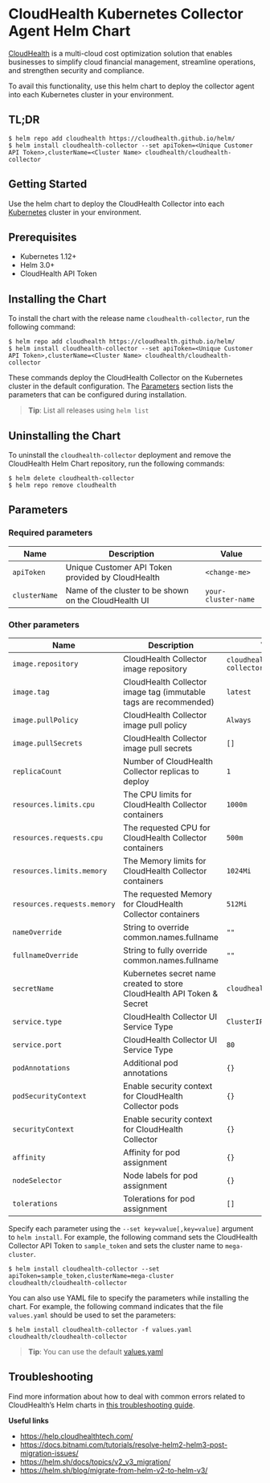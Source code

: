<!-- Copyright 2021 VMware, Inc. -->
<!-- SPDX-License-Identifier: Apache-2.0 -->
# CloudHealth Kubernetes Collector Agent Helm Chart

[CloudHealth](https://www.cloudhealthtech.com/) is a multi-cloud cost optimization solution that enables businesses to simplify cloud financial management, streamline operations, and strengthen security and compliance.

To avail this functionality, use this helm chart to deploy the collector agent into each Kubernetes cluster in your environment.

## TL;DR

```console
$ helm repo add cloudhealth https://cloudhealth.github.io/helm/
$ helm install cloudhealth-collector --set apiToken=<Unique Customer API Token>,clusterName=<Cluster Name> cloudhealth/cloudhealth-collector
```

## Getting Started

Use the helm chart to deploy the CloudHealth Collector into each [Kubernetes](http://kubernetes.io) cluster in your environment.

## Prerequisites

- Kubernetes 1.12+
- Helm 3.0+
- CloudHealth API Token

## Installing the Chart

To install the chart with the release name `cloudhealth-collector`, run the following command:

```console
$ helm repo add cloudhealth https://cloudhealth.github.io/helm/
$ helm install cloudhealth-collector --set apiToken=<Unique Customer API Token>,clusterName=<Cluster Name> cloudhealth/cloudhealth-collector
```

These commands deploy the CloudHealth Collector on the Kubernetes cluster in the default configuration. The [Parameters](#parameters) section lists the parameters that can be configured during installation.

> **Tip**: List all releases using `helm list`

## Uninstalling the Chart

To uninstall the `cloudhealth-collector` deployment and remove the CloudHealth Helm Chart repository, run the following commands:

```console
$ helm delete cloudhealth-collector
$ helm repo remove cloudhealth
```

## Parameters

### Required parameters

| Name                     | Description                                                                             | Value           |
| ------------------------ | --------------------------------------------------------------------------------------- | --------------- |
| `apiToken`            | Unique Customer API Token provided by CloudHealth                                                             | `<change-me>`            |
| `clusterName`           | Name of the cluster to be shown on the CloudHealth UI                                      | `your-cluster-name`            |


### Other parameters

| Name                        | Description                                                                                  | Value                 |
| --------------------------- | -------------------------------------------------------------------------------------------- | --------------------- |
| `image.repository`          | CloudHealth Collector image repository                                                            | `cloudhealth/container-collector`      |
| `image.tag`                 | CloudHealth Collector image tag (immutable tags are recommended)                                  | `latest` |
| `image.pullPolicy`          | CloudHealth Collector image pull policy                                                           | `Always`        |
| `image.pullSecrets`         | CloudHealth Collector image pull secrets                                                          | `[]`                  |
| `replicaCount`                          | Number of CloudHealth Collector replicas to deploy                                             | `1`|
| `resources.limits.cpu`                      | The CPU limits for CloudHealth Collector containers                                      | `1000m`            |
| `resources.requests.cpu`                    | The requested CPU for CloudHealth Collector containers                                   | `500m`            |
| `resources.limits.memory`                      | The Memory limits for CloudHealth Collector containers                                      | `1024Mi`            |
| `resources.requests.memory`                    | The requested Memory for CloudHealth Collector containers                                   | `512Mi`            |
| `nameOverride`       | String to override common.names.fullname                                          | `""`            |
| `fullnameOverride`       | String to fully override common.names.fullname                                          | `""`            |
| `secretName`       | Kubernetes secret name created to store CloudHealth API Token & Secret                                         | `cloudhealth-config`            |
| `service.type`                  | CloudHealth Collector UI Service Type                                                                                                 | `ClusterIP`              |
| `service.port`                  | CloudHealth Collector UI Service Type                                                                                                 | `80`              |
| `podAnnotations`                        | Additional pod annotations                                                                | `{}`            |
| `podSecurityContext`            | Enable security context for CloudHealth Collector pods                                         | `{}`          |
| `securityContext`            | Enable security context for CloudHealth Collector                                         | `{}`          |
| `affinity`                              | Affinity for pod assignment                                                               | `{}`            |
| `nodeSelector`                          | Node labels for pod assignment                                                            | `{}`            |
| `tolerations`                           | Tolerations for pod assignment                                                            | `[]`            |


Specify each parameter using the `--set key=value[,key=value]` argument to `helm install`. For example, the following command sets the CloudHealth Collector API Token to `sample_token` and sets the cluster name to `mega-cluster`.

```console
$ helm install cloudhealth-collector --set apiToken=sample_token,clusterName=mega-cluster cloudhealth/cloudhealth-collector
```

You can also use YAML file to specify the parameters while installing the chart. For example, the following command indicates that the file `values.yaml` should be used to set the parameters:

```console
$ helm install cloudhealth-collector -f values.yaml cloudhealth/cloudhealth-collector
```

> **Tip**: You can use the default [values.yaml](cloudhealth-collector/values.yaml)

## Troubleshooting

Find more information about how to deal with common errors related to CloudHealth’s Helm charts in [this troubleshooting guide](https://docs.bitnami.com/general/how-to/troubleshoot-helm-chart-issues).

**Useful links**

- https://help.cloudhealthtech.com/
- https://docs.bitnami.com/tutorials/resolve-helm2-helm3-post-migration-issues/
- https://helm.sh/docs/topics/v2_v3_migration/
- https://helm.sh/blog/migrate-from-helm-v2-to-helm-v3/


